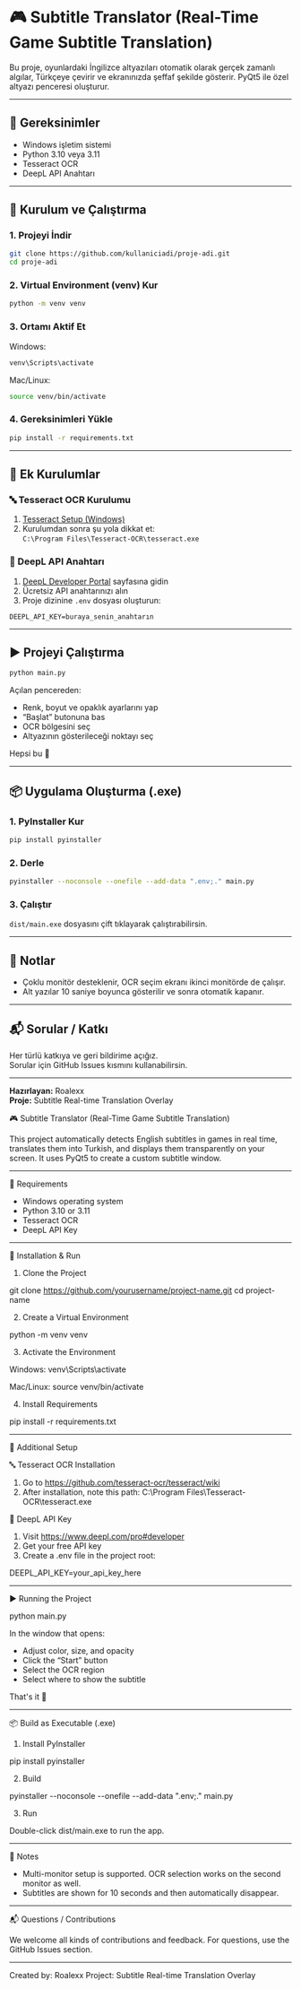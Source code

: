 
# 🎮 Subtitle Translator (Real-Time Game Subtitle Translation)

Bu proje, oyunlardaki İngilizce altyazıları otomatik olarak gerçek zamanlı algılar, Türkçeye çevirir ve ekranınızda şeffaf şekilde gösterir. PyQt5 ile özel altyazı penceresi oluşturur.

---

## 🧰 Gereksinimler

- Windows işletim sistemi
- Python 3.10 veya 3.11
- Tesseract OCR
- DeepL API Anahtarı

---

## 🚀 Kurulum ve Çalıştırma

### 1. Projeyi İndir

```bash
git clone https://github.com/kullaniciadi/proje-adi.git
cd proje-adi
```

### 2. Virtual Environment (venv) Kur

```bash
python -m venv venv
```

### 3. Ortamı Aktif Et

Windows:
```bash
venv\Scripts\activate
```

Mac/Linux:
```bash
source venv/bin/activate
```

### 4. Gereksinimleri Yükle

```bash
pip install -r requirements.txt
```

---

## 🧠 Ek Kurulumlar

### 🔤 Tesseract OCR Kurulumu

1. [Tesseract Setup (Windows)](https://github.com/tesseract-ocr/tesseract/wiki)
2. Kurulumdan sonra şu yola dikkat et:  
   `C:\Program Files\Tesseract-OCR\tesseract.exe`

### 🔑 DeepL API Anahtarı

1. [DeepL Developer Portal](https://www.deepl.com/pro#developer) sayfasına gidin
2. Ücretsiz API anahtarınızı alın
3. Proje dizinine `.env` dosyası oluşturun:

```env
DEEPL_API_KEY=buraya_senin_anahtarın
```

---

## ▶️ Projeyi Çalıştırma

```bash
python main.py
```

Açılan pencereden:
- Renk, boyut ve opaklık ayarlarını yap
- “Başlat” butonuna bas
- OCR bölgesini seç
- Altyazının gösterileceği noktayı seç

Hepsi bu 🎉

---

## 📦 Uygulama Oluşturma (.exe)

### 1. PyInstaller Kur

```bash
pip install pyinstaller
```

### 2. Derle

```bash
pyinstaller --noconsole --onefile --add-data ".env;." main.py
```

### 3. Çalıştır

`dist/main.exe` dosyasını çift tıklayarak çalıştırabilirsin.

---

## 📝 Notlar

- Çoklu monitör desteklenir, OCR seçim ekranı ikinci monitörde de çalışır.
- Alt yazılar 10 saniye boyunca gösterilir ve sonra otomatik kapanır.

---

## 📬 Sorular / Katkı

Her türlü katkıya ve geri bildirime açığız.  
Sorular için GitHub Issues kısmını kullanabilirsin.

---

**Hazırlayan:** Roalexx  
**Proje:** Subtitle Real-time Translation Overlay  


🎮 Subtitle Translator (Real-Time Game Subtitle Translation)

This project automatically detects English subtitles in games in real time, translates them into Turkish, and displays them transparently on your screen. It uses PyQt5 to create a custom subtitle window.

---

🧰 Requirements

- Windows operating system
- Python 3.10 or 3.11
- Tesseract OCR
- DeepL API Key

---

🚀 Installation & Run

1. Clone the Project

git clone https://github.com/yourusername/project-name.git
cd project-name

2. Create a Virtual Environment

python -m venv venv

3. Activate the Environment

Windows:
venv\Scripts\activate

Mac/Linux:
source venv/bin/activate

4. Install Requirements

pip install -r requirements.txt

---

🧠 Additional Setup

🔤 Tesseract OCR Installation

1. Go to https://github.com/tesseract-ocr/tesseract/wiki
2. After installation, note this path:
   C:\Program Files\Tesseract-OCR\tesseract.exe

🔑 DeepL API Key

1. Visit https://www.deepl.com/pro#developer
2. Get your free API key
3. Create a .env file in the project root:

DEEPL_API_KEY=your_api_key_here

---

▶️ Running the Project

python main.py

In the window that opens:
- Adjust color, size, and opacity
- Click the “Start” button
- Select the OCR region
- Select where to show the subtitle

That's it 🎉

---

📦 Build as Executable (.exe)

1. Install PyInstaller

pip install pyinstaller

2. Build

pyinstaller --noconsole --onefile --add-data ".env;." main.py

3. Run

Double-click dist/main.exe to run the app.

---

📝 Notes

- Multi-monitor setup is supported. OCR selection works on the second monitor as well.
- Subtitles are shown for 10 seconds and then automatically disappear.

---

📬 Questions / Contributions

We welcome all kinds of contributions and feedback.
For questions, use the GitHub Issues section.

---

Created by: Roalexx
Project: Subtitle Real-time Translation Overlay
